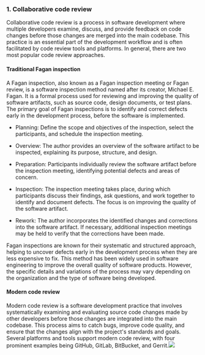 ### 1. Collaborative code review

Collaborative code review is a process in software development where multiple developers examine, discuss, and provide feedback on code changes before those changes are merged into the main codebase. This practice is an essential part of the development workflow and is often facilitated by code review tools and platforms. In general, there are two most popular code review approaches.

#### Traditional Fagan inspection

A Fagan inspection, also known as a Fagan inspection meeting or Fagan review, is a software inspection method named after its creator, Michael E. Fagan. It is a formal process used for reviewing and improving the quality of software artifacts, such as source code, design documents, or test plans. The primary goal of Fagan inspections is to identify and correct defects early in the development process, before the software is implemented.

- Planning: Define the scope and objectives of the inspection, select the participants, and schedule the inspection meeting.
    
- Overview: The author provides an overview of the software artifact to be inspected, explaining its purpose, structure, and design.
    
- Preparation: Participants individually review the software artifact before the inspection meeting, identifying potential defects and areas of concern.
    
- Inspection: The inspection meeting takes place, during which participants discuss their findings, ask questions, and work together to identify and document defects. The focus is on improving the quality of the software artifact.
    
- Rework: The author incorporates the identified changes and corrections into the software artifact. If necessary, additional inspection meetings may be held to verify that the corrections have been made.

Fagan inspections are known for their systematic and structured approach, helping to uncover defects early in the development process when they are less expensive to fix. This method has been widely used in software engineering to improve the overall quality of software products. However, the specific details and variations of the process may vary depending on the organization and the type of software being developed.

#### Modern code review

Modern code review is a software development practice that involves systematically examining and evaluating source code changes made by other developers before those changes are integrated into the main codebase. This process aims to catch bugs, improve code quality, and ensure that the changes align with the project's standards and goals. Several platforms and tools support modern code review, with four prominent examples being GitHub, GitLab, BitBucket, and Gerrit.![](../../../../meri-public/garden/b1c59e2eab5b49b9b16771a2bee04168.png)